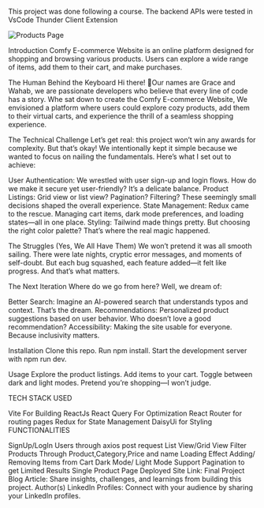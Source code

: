 This project was done following a course. The backend APIs were tested in VsCode Thunder Client Extension

![Products Page](https://drive.google.com/uc?export=view&id=1tdg3pog8MHvXKnfF4B3yAFuCrWTlDefG)

Introduction
Comfy E-commerce Website is an online platform designed for shopping and browsing various products. Users can explore a wide range of items, add them to their cart, and make purchases.

The Human Behind the Keyboard
Hi there! 👋Our names are Grace and Wahab, we are passionate developers who believe that every line of code has a story. Whe sat down to create the Comfy E-commerce Website, We envisioned a platform where users could explore cozy products, add them to their virtual carts, and experience the thrill of a seamless shopping experience.

The Technical Challenge Let’s get real: this project won’t win any awards for complexity. But that’s okay! We intentionally kept it simple because we wanted to focus on nailing the fundamentals. Here’s what I set out to achieve:

User Authentication: We wrestled with user sign-up and login flows. How do we make it secure yet user-friendly? It’s a delicate balance.
Product Listings: Grid view or list view? Pagination? Filtering? These seemingly small decisions shaped the overall experience.
State Management: Redux came to the rescue. Managing cart items, dark mode preferences, and loading states—all in one place.
Styling: Tailwind made things pretty. But choosing the right color palette? That’s where the real magic happened.

The Struggles (Yes, We All Have Them) We won’t pretend it was all smooth sailing. There were late nights, cryptic error messages, and moments of self-doubt. But each bug squashed, each feature added—it felt like progress. And that’s what matters.

The Next Iteration Where do we go from here? Well, we dream of:

Better Search: Imagine an AI-powered search that understands typos and context. That’s the dream. Recommendations: Personalized product suggestions based on user behavior. Who doesn’t love a good recommendation? Accessibility: Making the site usable for everyone. Because inclusivity matters.

Installation Clone this repo. Run npm install. Start the development server with npm run dev.

Usage Explore the product listings. Add items to your cart. Toggle between dark and light modes. Pretend you’re shopping—I won’t judge.

TECH STACK USED

Vite For Building
ReactJs
React Query For Optimization
React Router for routing pages
Redux for State Management
DaisyUi for Styling
FUNCTIONALITIES

SignUp/LogIn Users through axios post request
List View/Grid View
Filter Products Through Product,Category,Price and name
Loading Effect
Adding/ Removing Items from Cart
Dark Mode/ Light Mode Support
Pagination to get Limited Results
Single Product Page
Deployed Site Link: Final Project Blog Article: Share insights, challenges, and learnings from building this project. Author(s) LinkedIn Profiles: Connect with your audience by sharing your LinkedIn profiles.
